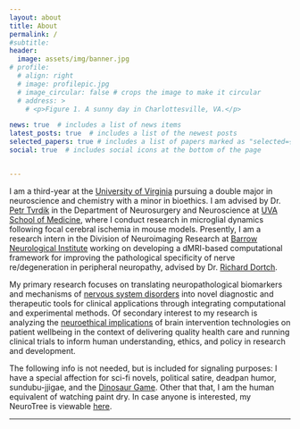 ```yaml
---
layout: about
title: About
permalink: /
#subtitle:
header:
  image: assets/img/banner.jpg
# profile:
  # align: right
  # image: profilepic.jpg
  # image_circular: false # crops the image to make it circular
  # address: >
    # <p>Figure 1. A sunny day in Charlottesville, VA.</p>

news: true  # includes a list of news items
latest_posts: true  # includes a list of the newest posts
selected_papers: true # includes a list of papers marked as "selected={true}"
social: true  # includes social icons at the bottom of the page


---
```

I am a third-year at the [University of Virginia](https://www.virginia.edu/) pursuing a double major in neuroscience and chemistry with a minor in bioethics. I am advised by Dr. [Petr Tvrdik](https://med.virginia.edu/bims/faculty/?facbio=1&id=48788) in the Department of Neurosurgery and Neuroscience at [UVA School of Medicine](https://med.virginia.edu/), where I conduct research in microglial dynamics following focal cerebral ischemia in mouse models. Presently, I am a research intern in the Division of Neuroimaging Research at [Barrow Neurological Institute](https://www.barrowneuro.org/) working on developing a dMRI-based computational framework for improving the pathological specificity of nerve re/degeneration in peripheral neuropathy, advised by Dr. [Richard Dortch](https://www.barrowneuro.org/person/richard-dortch-phd/).

My primary research focuses on translating neuropathological biomarkers and mechanisms of [nervous system disorders](https://www.ninds.nih.gov/health-information/disorders) into novel diagnostic and therapeutic tools for clinical applications through integrating computational and experimental methods. Of secondary interest to my research is analyzing the [neuroethical implications](https://www.ninds.nih.gov/current-research/focus-tools-topics/focus-neuroethics#:~:text=Neuroethics%20is%20a%20field%20that,identity%2C%20consciousness%2C%20and%20autonomy.) of brain intervention technologies on patient wellbeing in the context of delivering quality health care and running clinical trials to inform human understanding, ethics, and policy in research and development.

The following info is not needed, but is included for signaling purposes: I have a special affection for sci-fi novels, political satire, deadpan humor, sundubu-jjigae, and the [Dinosaur Game](chrome://dino/). Other that that, I am the human equivalent of watching paint dry. In case anyone is interested, my NeuroTree is viewable [here](http://neurotree.org/neurotree/tree.php?pid=936347&pnodecount=4&cnodecount=2&fontsize=1).

<hr>
